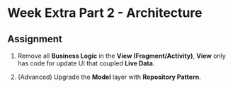 # Week Extra Part 2 - Architecture

## Assignment

1. Remove all **Business Logic** in the **View (Fragment/Activity)**, **View** only has code for update UI that coupled **Live Data**.

2. (Advanced) Upgrade the **Model** layer with **Repository Pattern**.
